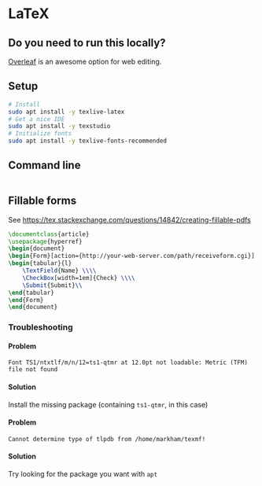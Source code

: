 # LaTeX

## Do you need to run this locally?
[Overleaf](https://www.overleaf.com/) is an awesome option for web editing.

## Setup
```bash
# Install 
sudo apt install -y texlive-latex
# Get a nice IDE
sudo apt install -y texstudio
# Initialize fonts
sudo apt install -y texlive-fonts-recommended
```

## Command line
```bash

```

## Fillable forms
See https://tex.stackexchange.com/questions/14842/creating-fillable-pdfs
```latex
\documentclass{article}
\usepackage{hyperref}
\begin{document}
\begin{Form}[action={http://your-web-server.com/path/receiveform.cgi}]
\begin{tabular}{l}
    \TextField{Name} \\\\
    \CheckBox[width=1em]{Check} \\\\
    \Submit{Submit}\\
\end{tabular}
\end{Form}
\end{document}
```

### Troubleshooting

#### Problem
`Font TS1/ntxtlf/m/n/12=ts1-qtmr at 12.0pt not loadable: Metric (TFM) file not found`
#### Solution
Install the missing package (containing `ts1-qtmr`, in this case)

#### Problem
`Cannot determine type of tlpdb from /home/markham/texmf!`
#### Solution
Try looking for the package you want with `apt`

